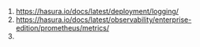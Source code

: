 1. https://hasura.io/docs/latest/deployment/logging/
2. https://hasura.io/docs/latest/observability/enterprise-edition/prometheus/metrics/
3. 